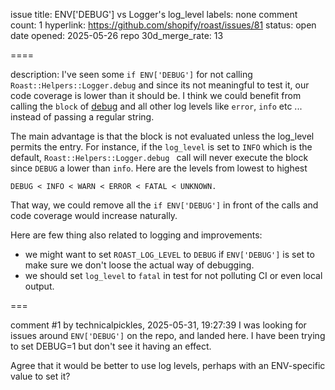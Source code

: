 issue title: ENV['DEBUG'] vs Logger's log_level
labels: none
comment count: 1
hyperlink: https://github.com/shopify/roast/issues/81
status: open
date opened: 2025-05-26
repo 30d_merge_rate: 13

====

description:
I've seen some `if ENV['DEBUG']` for not calling `Roast::Helpers::Logger.debug` and since its not meaningful to test it, our code coverage is lower than it should be. I think we could benefit from calling the `block` of [debug](https://rubyapi.org/o/logger#method-i-debug) and all other log levels like `error`, `info` etc ... instead of passing a regular string.

The main advantage is that the block is not evaluated unless the log_level permits the entry. For instance, if the `log_level` is set to `INFO` which is the default, `Roast::Helpers::Logger.debug ` call will never execute the block since `DEBUG` a lower than `info`. Here are the levels from lowest to highest 

```
DEBUG < INFO < WARN < ERROR < FATAL < UNKNOWN.
```

That way, we could remove all the `if ENV['DEBUG']` in front of the calls and code coverage would increase naturally. 

Here are few thing also related to logging and improvements:
- we might want to set `ROAST_LOG_LEVEL` to `DEBUG` if `ENV['DEBUG']` is set to make sure we don't loose the actual way of debugging.
- we should set `log_level` to `fatal` in test for not polluting CI or even local output.














===

comment #1 by technicalpickles, 2025-05-31, 19:27:39
I was looking for issues around `ENV['DEBUG']` on the repo, and landed here. I have been trying to set DEBUG=1 but don't see it having an effect.

Agree that it would be better to use log levels, perhaps with an ENV-specific value to set it?

